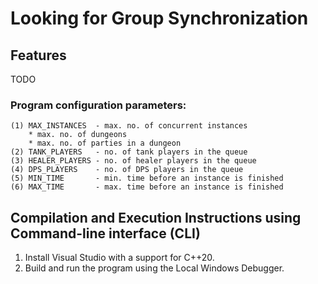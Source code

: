 # Looking for Group Synchronization

## Features
TODO
### Program configuration parameters:  
    (1) MAX_INSTANCES  - max. no. of concurrent instances  
        * max. no. of dungeons  
        * max. no. of parties in a dungeon  
    (2) TANK_PLAYERS   - no. of tank players in the queue  
    (3) HEALER_PLAYERS - no. of healer players in the queue  
    (4) DPS_PLAYERS    - no. of DPS players in the queue  
    (5) MIN_TIME       - min. time before an instance is finished  
    (6) MAX_TIME       - max. time before an instance is finished  

## Compilation and Execution Instructions using Command-line interface (CLI)  
1. Install Visual Studio with a support for C++20.
2. Build and run the program using the Local Windows Debugger.
